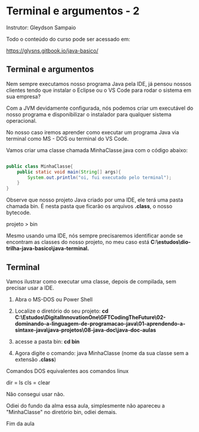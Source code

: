 # Terminal e argumentos - 2
Instrutor: Gleydson Sampaio

Todo o conteúdo do curso pode ser acessado em:

https://glysns.gitbook.io/java-basico/

## Terminal e argumentos 

Nem sempre executamos nosso programa Java pela IDE, já pensou nossos clientes tendo que instalar o Eclipse ou o VS Code para rodar o sistema em sua empresa? 

Com a JVM devidamente configurada, nós podemos criar um executável do nosso programa e disponibilizar o instalador para qualquer sistema operacional.

No nosso caso iremos aprender como executar um programa Java via terminal como MS - DOS ou terminal do VS Code.

Vamos criar uma classe chamada MinhaClasse.java com o código abaixo:

```java

public class MinhaClasse{
    public static void main(String[] args){
        System.out.println("oi, fui executado pelo terminal");
    }
}
```

Observe que nosso projeto Java criado por uma IDE, ele terá uma pasta chamada bin. É nesta pasta que ficarão os arquivos **.class**, o nosso bytecode.

projeto > bin

Mesmo usando uma IDE, nós sempre precisaremos identificar aonde se encontram as classes do nosso projeto, no meu caso está **C:\estudos\dio-trilha-java-basico\java-terminal.**

## Terminal 

Vamos ilustrar como executar uma classe, depois de compilada, sem precisar usar a IDE.

1. Abra o MS-DOS ou Power Shell 

2. Localize o diretório do seu projeto: **cd C:\Estudos\DigitalInnovationOne\GFTCodingTheFuture\02-dominando-a-linguagem-de-programacao-java\01-aprendendo-a-sintaxe-java\java-projetos\08-java-doc\java-doc-aulas**

3. acesse a pasta bin: **cd bin** 
4. Agora digite o comando: java MinhaClasse (nome da sua classe sem a extensão **.class**)

Comandos DOS equivalentes aos comandos linux

dir = ls
cls = clear 

Não consegui usar não.

Odiei do fundo da alma essa aula, simplesmente não apareceu a "MinhaClasse" no diretório bin, odiei demais.

Fim da aula
